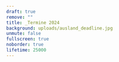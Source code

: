 ```yaml
---
draft: true
remove: ""
title: _Termine 2024
background: uploads/ausland_deadline.jpg
unmute: false
fullscreen: true
noborder: true
lifetime: 25000
---
```

